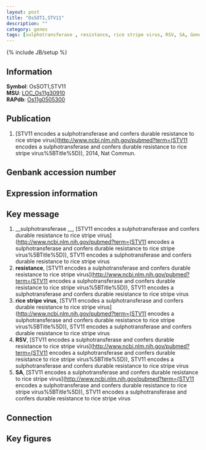 ```yaml
---
layout: post
title: "OsSOT1,STV11"
description: ""
category: genes
tags: [sulphotransferase , resistance, rice stripe virus, RSV, SA, Gene]
---
```

{% include JB/setup %}

## Information
__Symbol__: OsSOT1,STV11  
__MSU__: [LOC_Os11g30910](http://rice.plantbiology.msu.edu/cgi-bin/ORF_infopage.cgi?orf=LOC_Os11g30910)  
__RAPdb__: [Os11g0505300](http://rapdb.dna.affrc.go.jp/viewer/gbrowse_details/irgsp1?name=Os11g0505300)  

## Publication
1. [STV11 encodes a sulphotransferase and confers durable resistance to rice stripe virus](http://www.ncbi.nlm.nih.gov/pubmed?term=(STV11 encodes a sulphotransferase and confers durable resistance to rice stripe virus%5BTitle%5D)), 2014, Nat Commun.

## Genbank accession number

## Expression information

## Key message
1. __sulphotransferase __, [STV11 encodes a sulphotransferase and confers durable resistance to rice stripe virus](http://www.ncbi.nlm.nih.gov/pubmed?term=(STV11 encodes a sulphotransferase and confers durable resistance to rice stripe virus%5BTitle%5D)), STV11 encodes a sulphotransferase and confers durable resistance to rice stripe virus
2. __resistance__, [STV11 encodes a sulphotransferase and confers durable resistance to rice stripe virus](http://www.ncbi.nlm.nih.gov/pubmed?term=(STV11 encodes a sulphotransferase and confers durable resistance to rice stripe virus%5BTitle%5D)), STV11 encodes a sulphotransferase and confers durable resistance to rice stripe virus
3. __rice stripe virus__, [STV11 encodes a sulphotransferase and confers durable resistance to rice stripe virus](http://www.ncbi.nlm.nih.gov/pubmed?term=(STV11 encodes a sulphotransferase and confers durable resistance to rice stripe virus%5BTitle%5D)), STV11 encodes a sulphotransferase and confers durable resistance to rice stripe virus
4. __RSV__, [STV11 encodes a sulphotransferase and confers durable resistance to rice stripe virus](http://www.ncbi.nlm.nih.gov/pubmed?term=(STV11 encodes a sulphotransferase and confers durable resistance to rice stripe virus%5BTitle%5D)), STV11 encodes a sulphotransferase and confers durable resistance to rice stripe virus
5. __SA__, [STV11 encodes a sulphotransferase and confers durable resistance to rice stripe virus](http://www.ncbi.nlm.nih.gov/pubmed?term=(STV11 encodes a sulphotransferase and confers durable resistance to rice stripe virus%5BTitle%5D)), STV11 encodes a sulphotransferase and confers durable resistance to rice stripe virus

## Connection

## Key figures


